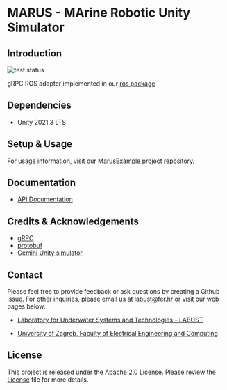 # MARUS - MArine Robotic Unity Simulator

## Introduction

![test status](https://github.com/labust/LabustSim/actions/workflows/run_tests.yml/badge.svg?branch=dev)

gRPC ROS adapter implemented in our [ros package](https://github.com/labust/grpc_ros_adapter)

## Dependencies

* Unity 2021.3 LTS


## Setup & Usage

For usage information, visit our [MarusExample project repository.](https://github.com/labust/MarusExample)

## Documentation
* [API Documentation]()

## Credits & Acknowledgements


* [gRPC](https://github.com/grpc/grpc)
* [protobuf](https://github.com/protocolbuffers/protobuf)
* [Gemini Unity simulator](https://github.com/Gemini-team/Gemini)


## Contact
Please feel free to provide feedback or ask questions by creating a Github issue. For other inquiries, please email us at labust@fer.hr or visit our web pages below:
* [Laboratory for Underwater Systems and Technologies - LABUST](https://labust.fer.hr/)

* [University of Zagreb, Faculty of Electrical Engineering and Computing](https://www.fer.unizg.hr/en)

## License
This project is released under the Apache 2.0 License. Please review the [License](https://github.com/labust/LabustSim/blob/dev/LICENSE) file for more details.